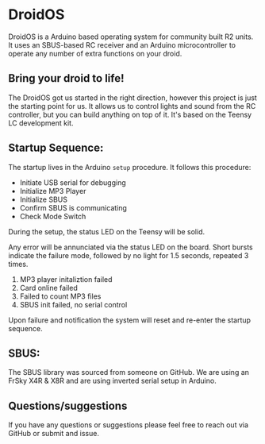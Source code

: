 # DroidOS

DroidOS is a Arduino based operating system for community built R2 units. It uses an SBUS-based RC receiver and an Arduino microcontroller to operate any number of extra functions on your droid.

## Bring your droid to life!

The DroidOS got us started in the right direction, however this project is just the starting point for us. It allows us to control lights and sound from the RC controller, but you can build anything on top of it. It's based on the Teensy LC development kit.

## Startup Sequence:  
The startup lives in the Arduino `setup` procedure. It follows this procedure:

* Initiate USB serial for debugging
* Initialize MP3 Player
* Initialize SBUS
* Confirm SBUS is communicating
* Check Mode Switch

During the setup, the status LED on the Teensy will be solid.

Any error will be annunciated via the status LED on the board. Short bursts indicate the failure mode, followed by no light for 1.5 seconds, repeated 3 times.

1. MP3 player initaliztion failed
2. Card online failed
3. Failed to count MP3 files
4. SBUS init failed, no serial control

Upon failure and notification the system will reset and re-enter the startup sequence.

## SBUS:
The SBUS library was sourced from someone on GitHub. We are using an FrSky X4R & X8R and are using inverted serial setup in Arduino.

## Questions/suggestions
If you have any questions or suggestions please feel free to reach out via GitHub or submit and issue.
